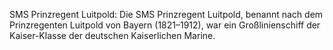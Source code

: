 SMS Prinzregent Luitpold: Die SMS Prinzregent Luitpold, benannt nach dem Prinzregenten Luitpold von Bayern (1821–1912), war ein Großlinienschiff der Kaiser-Klasse der deutschen Kaiserlichen Marine.

